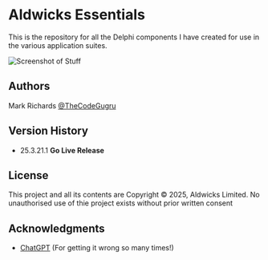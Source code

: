 # Aldwicks Essentials
This is the repository for all the Delphi components I have created for use in the various application suites.

![Screenshot of Stuff](aldwickscontrols.png)

## Authors
Mark Richards [@TheCodeGugru](https://zaazapss.co.uk)

## Version History
* 25.3.21.1 **Go Live Release**

## License
This project and all its contents are Copyright © 2025, Aldwicks Limited. No unauthorised use of thie project exists without prior written consent

## Acknowledgments
* [ChatGPT](https://openai.com) (For getting it wrong so many times!)
